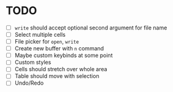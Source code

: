 # TODO
- [ ] `write` should accept optional second argument for file name
- [ ] Select multiple cells
- [ ] File picker for `open`, `write`
- [ ] Create new buffer with `n` command
- [ ] Maybe custom keybinds at some point
- [ ] Custom styles
- [ ] Cells should stretch over whole area
- [ ] Table should move with selection
- [ ] Undo/Redo
